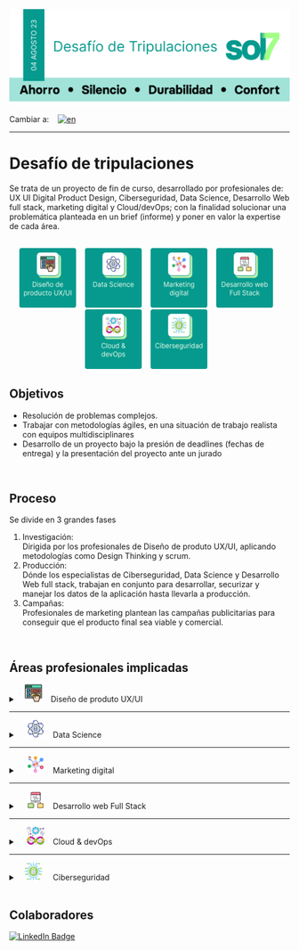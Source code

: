 <img src="assets/content.es/banner_sol7.png" title="banner sol7" alt="banner sol7">

<br>

Cambiar a:&nbsp; &nbsp; [![en](https://img.shields.io/badge/idioma-inglés-green.svg)](README.md)

---

# Desafío de tripulaciones
Se trata de un proyecto de fin de curso, desarrollado por profesionales de: UX UI Digital Product Design, Ciberseguridad, Data Science, Desarrollo Web full stack, marketing digital y Cloud/devOps; con la finalidad solucionar una problemática planteada en un brief (informe) y poner en valor la expertise de cada área.

<br>

<div align="center">
  <a href="#"><img src="assets/content.es/icon_UXUI_es.png" title="Diseño de produto UX/UI" alt="Logo Diseño de produto UX/UI" width="102" height="107"/></a>&nbsp; &nbsp;
  <a href="#"><img src="assets/content.es/icon_data_es.png" title="Data Science" alt="Logo de Data Science" width="102" height="107"/></a>&nbsp; &nbsp;
  <a href="#"><img src="assets/content.es/icon_marketing_es.png" title="Marketing digital" alt="Logo de Marketing digital" width="102" height="107"/></a>&nbsp; &nbsp;
  <a href="#"><img src="assets/content.es/icon_webDev_es.png" title="Desarrollo web Full Stack" alt="Logo de Desarrollo web Full Stack" width="102" height="107"/></a>&nbsp; &nbsp;
  <a href="#"><img src="assets/content.es/icon_devOps_es.png" title="Cloud & devOps" alt="Logo de Cloud & devOps" width="102" height="107"/></a>&nbsp; &nbsp;
  <a href="#"><img src="assets/content.es/icon_ciber_es.png" title="Ciberseguridad" alt="Logo de Ciberseguridad" width="102" height="107"/></a>&nbsp; &nbsp;
</div>

## Objetivos
- Resolución de problemas complejos.
- Trabajar con metodologías ágiles, en una situación de trabajo realista con equipos multidisciplinares
- Desarrollo de un proyecto bajo la presión de deadlines (fechas de entrega) y la presentación del proyecto ante un jurado

<br>

## Proceso
Se divide en 3 grandes fases
  1. Investigación: <br>
    Dirigida por los profesionales de Diseño de produto UX/UI, aplicando metodologías como Design Thinking y scrum.
  2. Producción: <br>
    Dónde los especialistas de Ciberseguridad, Data Science y Desarrollo Web full stack, trabajan en conjunto para desarrollar, securizar y manejar los datos de la aplicación hasta llevarla a producción.
  3. Campañas: <br> 
    Profesionales de marketing plantean las campañas publicitarias para conseguir que el producto final sea viable y comercial.

<br>

## Áreas profesionales implicadas

<details>
  <summary>&nbsp; &nbsp;<img src="assets/content.es/ui.png" title="Diseño de produto UX/UI" alt="Logo Diseño de produto UX/UI" width="32" height="32"/>&nbsp; &nbsp; Diseño de produto UX/UI</summary>

<br>

<!-- <div> -->
  <img src="assets/ui_plus.png" title="Diseño de produto UX/UI" alt="Logo Diseño de produto UX/UI" width="102" height="107"/>

  <!-- <div> -->

  ### Responsabilidades

  - Investigación inicial
  - Diseño de flujos
  - Desarrollo del prototipado

  #### Herramientas

  ### Profesionales

  <a href="your-linkedin-URL">
    <img src="https://img.shields.io/badge/LinkedIn-blue?style=for-the-badge&logo=linkedin&logoColor=white" alt="LinkedIn Badge"/>
  </a>
  <!-- </div> -->
<!-- </div> -->

</details>

---

<details>
  <summary>&nbsp; &nbsp; <img src="assets/content.es/icon_dataScience.png" title="Data Science" alt="Data Science" width="32" height="32"/>&nbsp; &nbsp; Data Science</summary>
</details>

---
<details>
  <summary>&nbsp; &nbsp; <img src="assets/content.es/icon_marketing.png" title="Marketing digital" alt="Logo Marketing digital" width="32" height="32"/>&nbsp; &nbsp; Marketing digital</summary>
</details>

---

<details>
  <summary>&nbsp; &nbsp; <img src="assets/content.es/icon_development.png" title="Desarrollo web Full Stack" alt="Logo Desarrollo web Full Stack" width="32" height="32"/>&nbsp; &nbsp; Desarrollo web Full Stack</summary>
</details>

---
<details>
  <summary>&nbsp; &nbsp; <img src="assets/content.es/icon_devOps.png" title="Cloud & devOps" alt="Logo Cloud & devOps" width="32" height="32"/>&nbsp; &nbsp; Cloud & devOps</summary>
</details>

---

<details>
  <summary>&nbsp; &nbsp;<img src="assets/content.es/icon_cybersecurity.png" title="Ciberseguridad" alt="Logo Ciberseguridad" width="32" height="32"/> &nbsp; &nbsp; Ciberseguridad</summary>
</details>

<br>

## Colaboradores

<div>

  <a href="your-linkedin-URL">
    <img src="https://img.shields.io/badge/LinkedIn-blue?style=for-the-badge&logo=linkedin&logoColor=white" alt="LinkedIn Badge"/>
  </a>
</div>